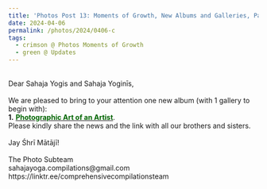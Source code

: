 ```yaml
---
title: 'Photos Post 13: Moments of Growth, New Albums and Galleries, Part 21'
date: 2024-04-06
permalink: /photos/2024/0406-c
tags:
  - crimson @ Photos Moments of Growth
  - green @ Updates
---
```


<p>
<br>
Dear Sahaja Yogis and Sahaja Yoginīs,<br>
<br>
We are pleased to bring to your attention one new album (with 1 gallery to begin with):<br>
<b>1.</b> <a href="https://imageevent.com/sahaja/art/photographicartofjobajescu"><font color="DarkGreen"><b>Photographic Art of an Artist</b></font></a>.<br>
Please kindly share the news and the link with all our brothers and sisters.<br>
<br>
Jay Śhrī Mātājī!<br>
<br>
The Photo Subteam<br>
sahajayoga.compilations@gmail.com<br>
https://linktr.ee/comprehensivecompilationsteam<br>
</p>
